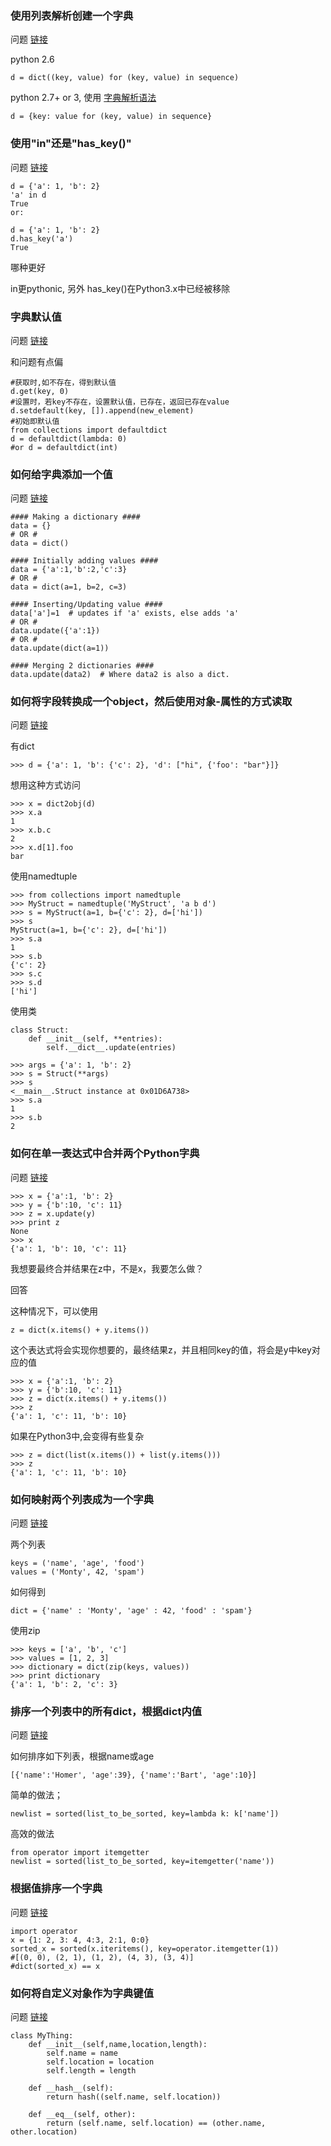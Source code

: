 
### 使用列表解析创建一个字典

问题 [链接](http://stackoverflow.com/questions/1747817/python-create-a-dictionary-with-list-comprehension)

python 2.6

    d = dict((key, value) for (key, value) in sequence)

python 2.7+ or 3, 使用 [字典解析语法](http://www.python.org/dev/peps/pep-0274/)

    d = {key: value for (key, value) in sequence}

### 使用"in"还是"has_key()"

问题 [链接](http://stackoverflow.com/questions/1323410/has-key-or-in)

    d = {'a': 1, 'b': 2}
    'a' in d
    True
    or:

    d = {'a': 1, 'b': 2}
    d.has_key('a')
    True

哪种更好

in更pythonic, 另外 has_key()在Python3.x中已经被移除

### 字典默认值

问题 [链接](http://stackoverflow.com/questions/1602934/check-if-a-given-key-already-exists-in-a-dictionary)

和问题有点偏

    #获取时,如不存在，得到默认值
    d.get(key, 0)
    #设置时，若key不存在，设置默认值，已存在，返回已存在value
    d.setdefault(key, []).append(new_element)
    #初始即默认值
    from collections import defaultdict
    d = defaultdict(lambda: 0)
    #or d = defaultdict(int)


### 如何给字典添加一个值

问题 [链接](http://stackoverflow.com/questions/1024847/add-to-a-dictionary-in-python)


    #### Making a dictionary ####
    data = {}
    # OR #
    data = dict()

    #### Initially adding values ####
    data = {'a':1,'b':2,'c':3}
    # OR #
    data = dict(a=1, b=2, c=3)

    #### Inserting/Updating value ####
    data['a']=1  # updates if 'a' exists, else adds 'a'
    # OR #
    data.update({'a':1})
    # OR #
    data.update(dict(a=1))

    #### Merging 2 dictionaries ####
    data.update(data2)  # Where data2 is also a dict.

### 如何将字段转换成一个object，然后使用对象-属性的方式读取

问题 [链接](http://stackoverflow.com/questions/1305532/convert-python-dict-to-object)

有dict

    >>> d = {'a': 1, 'b': {'c': 2}, 'd': ["hi", {'foo': "bar"}]}

想用这种方式访问

    >>> x = dict2obj(d)
    >>> x.a
    1
    >>> x.b.c
    2
    >>> x.d[1].foo
    bar

使用namedtuple

    >>> from collections import namedtuple
    >>> MyStruct = namedtuple('MyStruct', 'a b d')
    >>> s = MyStruct(a=1, b={'c': 2}, d=['hi'])
    >>> s
    MyStruct(a=1, b={'c': 2}, d=['hi'])
    >>> s.a
    1
    >>> s.b
    {'c': 2}
    >>> s.c
    >>> s.d
    ['hi']

使用类

    class Struct:
        def __init__(self, **entries):
            self.__dict__.update(entries)

    >>> args = {'a': 1, 'b': 2}
    >>> s = Struct(**args)
    >>> s
    <__main__.Struct instance at 0x01D6A738>
    >>> s.a
    1
    >>> s.b
    2

### 如何在单一表达式中合并两个Python字典

问题 [链接](http://stackoverflow.com/questions/38987/how-can-i-merge-union-two-python-dictionaries-in-a-single-expression)

    >>> x = {'a':1, 'b': 2}
    >>> y = {'b':10, 'c': 11}
    >>> z = x.update(y)
    >>> print z
    None
    >>> x
    {'a': 1, 'b': 10, 'c': 11}

我想要最终合并结果在z中，不是x，我要怎么做？

回答

这种情况下，可以使用

    z = dict(x.items() + y.items())

这个表达式将会实现你想要的，最终结果z，并且相同key的值，将会是y中key对应的值

    >>> x = {'a':1, 'b': 2}
    >>> y = {'b':10, 'c': 11}
    >>> z = dict(x.items() + y.items())
    >>> z
    {'a': 1, 'c': 11, 'b': 10}

如果在Python3中,会变得有些复杂

    >>> z = dict(list(x.items()) + list(y.items()))
    >>> z
    {'a': 1, 'c': 11, 'b': 10}

### 如何映射两个列表成为一个字典

问题 [链接](http://stackoverflow.com/questions/209840/map-two-lists-into-a-dictionary-in-python)

两个列表

    keys = ('name', 'age', 'food')
    values = ('Monty', 42, 'spam')
如何得到

    dict = {'name' : 'Monty', 'age' : 42, 'food' : 'spam'}

使用zip

    >>> keys = ['a', 'b', 'c']
    >>> values = [1, 2, 3]
    >>> dictionary = dict(zip(keys, values))
    >>> print dictionary
    {'a': 1, 'b': 2, 'c': 3}

### 排序一个列表中的所有dict，根据dict内值

问题 [链接](http://stackoverflow.com/questions/72899/in-python-how-do-i-sort-a-list-of-dictionaries-by-values-of-the-dictionary)

如何排序如下列表，根据name或age

    [{'name':'Homer', 'age':39}, {'name':'Bart', 'age':10}]

简单的做法；

    newlist = sorted(list_to_be_sorted, key=lambda k: k['name'])

高效的做法

    from operator import itemgetter
    newlist = sorted(list_to_be_sorted, key=itemgetter('name'))

### 根据值排序一个字典

问题 [链接](http://stackoverflow.com/questions/613183/python-sort-a-dictionary-by-value)

    import operator
    x = {1: 2, 3: 4, 4:3, 2:1, 0:0}
    sorted_x = sorted(x.iteritems(), key=operator.itemgetter(1))
    #[(0, 0), (2, 1), (1, 2), (4, 3), (3, 4)]
    #dict(sorted_x) == x

### 如何将自定义对象作为字典键值

问题 [链接](http://stackoverflow.com/questions/4901815/object-as-a-dictionary-key)

    class MyThing:
        def __init__(self,name,location,length):
            self.name = name
            self.location = location
            self.length = length

        def __hash__(self):
            return hash((self.name, self.location))

        def __eq__(self, other):
            return (self.name, self.location) == (other.name, other.location)

